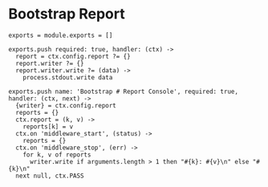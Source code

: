 
# Bootstrap Report

    exports = module.exports = []

    exports.push required: true, handler: (ctx) ->
      report = ctx.config.report ?= {}
      report.writer ?= {}
      report.writer.write ?= (data) ->
        process.stdout.write data

    exports.push name: 'Bootstrap # Report Console', required: true, handler: (ctx, next) ->
      {writer} = ctx.config.report
      reports = {}
      ctx.report = (k, v) ->
        reports[k] = v
      ctx.on 'middleware_start', (status) ->
        reports = {}
      ctx.on 'middleware_stop', (err) ->
        for k, v of reports
          writer.write if arguments.length > 1 then "#{k}: #{v}\n" else "#{k}\n"
      next null, ctx.PASS